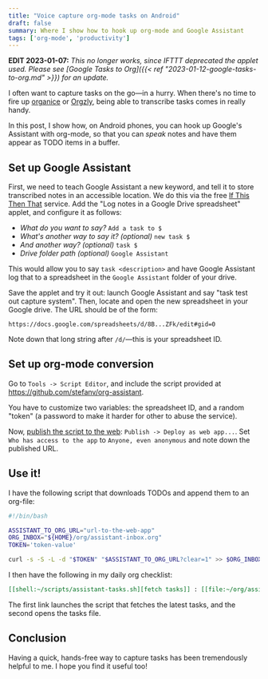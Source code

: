 ```yaml
---
title: "Voice capture org-mode tasks on Android"
draft: false
summary: Where I show how to hook up org-mode and Google Assistant
tags: ['org-mode', 'productivity']
---
```


**EDIT 2023-01-07:** *This no longer works, since IFTTT deprecated the applet used. Please see [Google Tasks to Org]({{< ref "2023-01-12-google-tasks-to-org.md" >}}) for an update.*

I often want to capture tasks on the go—in a hurry. When there's no time to fire up [organice](https://organice.200ok.ch/) or [Orgzly](http://www.orgzly.com/), being able to transcribe tasks comes in really handy.

In this post, I show how, on Android phones, you can hook up Google's Assistant with org-mode, so that you can *speak* notes and have them appear as TODO items in a buffer.

## Set up Google Assistant

First, we need to teach Google Assistant a new keyword, and tell it to store transcribed notes in an accessible location.  We do this via the free [If This Then That](https://ifttt.com/) service.  Add the "Log notes in a Google Drive spreadsheet" applet, and configure it as follows:

- *What do you want to say?* `Add a task to $`
- *What's another way to say it? (optional)* `new task $`
- *And another way? (optional)* `task $`
- *Drive folder path (optional)* `Google Assistant`

This would allow you to say `task <description>` and have Google Assistant log that to a spreadsheet in the `Google Assistant` folder of your drive.

Save the applet and try it out: launch Google Assistant and say "task test out capture system".  Then, locate and open the new spreadsheet in your Google drive.  The URL should be of the form:

```
https://docs.google.com/spreadsheets/d/8B...ZFk/edit#gid=0
```

Note down that long string after `/d/`—this is your spreadsheet ID.

## Set up org-mode conversion

Go to `Tools -> Script Editor`, and include the script provided at
https://github.com/stefanv/org-assistant.

You have to customize two variables: the spreadsheet ID, and a random "token" (a password to make it harder for other to abuse the service).

Now, [publish the script to the web](https://developers.google.com/apps-script/guides/web#deploying_a_script_as_a_web_app): `Publish -> Deploy as web app...`.  Set `Who has access to the app` to `Anyone, even anonymous` and note down the published URL.

## Use it!

I have the following script that downloads TODOs and append them to an org-file:

```bash
#!/bin/bash

ASSISTANT_TO_ORG_URL="url-to-the-web-app"
ORG_INBOX="${HOME}/org/assistant-inbox.org"
TOKEN='token-value'

curl -s -S -L -d "$TOKEN" "$ASSISTANT_TO_ORG_URL?clear=1" >> $ORG_INBOX
```

I then have the following in my daily org checklist:


```org
[[shell:~/scripts/assistant-tasks.sh][fetch tasks]] : [[file:~/org/assistant-inbox.org][tasks]]
```

The first link launches the script that fetches the latest tasks, and the second opens the tasks file.

## Conclusion

Having a quick, hands-free way to capture tasks has been tremendously helpful to me.  I hope you find it useful too!
